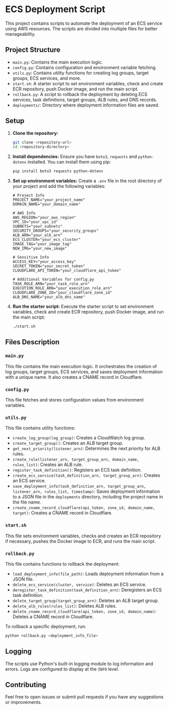 # ECS Deployment Script

This project contains scripts to automate the deployment of an ECS service using AWS resources. The scripts are divided into multiple files for better manageability.

## Project Structure

- `main.py`: Contains the main execution logic.
- `config.py`: Contains configuration and environment variable fetching.
- `utils.py`: Contains utility functions for creating log groups, target groups, ECS services, and more.
- `start.sh`: A starter script to set environment variables, check and create ECR repository, push Docker image, and run the main script.
- `rollback.py`: A script to rollback the deployment by deleting ECS services, task definitions, target groups, ALB rules, and DNS records.
- `deployments/`: Directory where deployment information files are saved.

## Setup

1. **Clone the repository:**
   ```bash
   git clone <repository-url>
   cd <repository-directory>
   ```

2. **Install dependencies:**
   Ensure you have `boto3`, `requests` and `python-dotenv` installed. You can install them using pip:
   ```bash
   pip install boto3 requests python-dotenv

   ```

3. **Set up environment variables:**
   Create a `.env` file in the root directory of your project and add the following variables:
   ```plaintext
   # Project Info
   PROJECT_NAME="your_project_name"
   DOMAIN_NAME="your_domain_name"

   # AWS Info
   AWS_REGION="your_aws_region"
   VPC_ID="your_vpc_id"
   SUBNETS="your_subnets"
   SECURITY_GROUPS="your_security_groups"
   ALB_ARN="your_alb_arn"
   ECS_CLUSTER="your_ecs_cluster"
   IMAGE_TAG="your_image_tag"
   NEW_IMG="your_new_image"

   # Sensitive Info
   ACCESS_KEY="your_access_key"
   SECRET_TOKEN="your_secret_token"
   CLOUDFLARE_API_TOKEN="your_cloudflare_api_token"

   # Additional Variables for config.py
   TASK_ROLE_ARN="your_task_role_arn"
   EXECUTION_ROLE_ARN="your_execution_role_arn"
   CLOUDFLARE_ZONE_ID="your_cloudflare_zone_id"
   ALB_DNS_NAME="your_alb_dns_name"
   ```

4. **Run the starter script:**
   Execute the starter script to set environment variables, check and create ECR repository, push Docker image, and run the main script:
   ```bash
   ./start.sh
   ```

## Files Description

### `main.py`
This file contains the main execution logic. It orchestrates the creation of log groups, target groups, ECS services, and saves deployment information with a unique name. It also creates a CNAME record in Cloudflare.

### `config.py`
This file fetches and stores configuration values from environment variables.

### `utils.py`
This file contains utility functions:
- `create_log_group(log_group)`: Creates a CloudWatch log group.
- `create_target_group()`: Creates an ALB target group.
- `get_next_priority(listener_arn)`: Determines the next priority for ALB rules.
- `create_rule(listener_arn, target_group_arn, domain_name, rules_list)`: Creates an ALB rule.
- `register_task_definition()`: Registers an ECS task definition.
- `create_ecs_service(task_definition_arn, target_group_arn)`: Creates an ECS service.
- `save_deployment_info(task_definition_arn, target_group_arn, listener_arn, rules_list, timestamp)`: Saves deployment information to a JSON file in the `deployments` directory, including the project name in the file name.
- `create_cname_record_cloudflare(api_token, zone_id, domain_name, target)`: Creates a CNAME record in Cloudflare.

### `start.sh`
This file sets environment variables, checks and creates an ECR repository if necessary, pushes the Docker image to ECR, and runs the main script.

### `rollback.py`
This file contains functions to rollback the deployment:
- `load_deployment_info(file_path)`: Loads deployment information from a JSON file.
- `delete_ecs_service(cluster, service)`: Deletes an ECS service.
- `deregister_task_definition(task_definition_arn)`: Deregisters an ECS task definition.
- `delete_target_group(target_group_arn)`: Deletes an ALB target group.
- `delete_alb_rules(rules_list)`: Deletes ALB rules.
- `delete_cname_record_cloudflare(api_token, zone_id, domain_name)`: Deletes a CNAME record in Cloudflare.

To rollback a specific deployment, run:
```bash
python rollback.py <deployment_info_file>
```

## Logging
The scripts use Python's built-in logging module to log information and errors. Logs are configured to display at the `INFO` level.

## Contributing
Feel free to open issues or submit pull requests if you have any suggestions or improvements.
